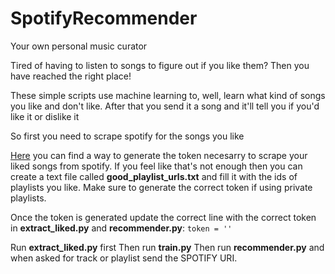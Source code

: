 # SpotifyRecommender
Your own personal music curator


Tired of having to listen to songs to figure out if you like them? Then you have reached the right place!

These simple scripts use machine learning to, well, learn what kind of songs you like and don't like. After that you send it a song and it'll tell you if you'd like it or dislike it

So first you need to scrape spotify for the songs you like

[Here](https://developer.spotify.com/console/get-current-user-contains-saved-tracks/) you can find a way to generate the token necesarry to scrape your liked songs from spotify. If you feel like that's not enough then you can create a text file called **good_playlist_urls.txt** and fill it with the ids of playlists you like. Make sure to generate the correct token if using private playlists.

Once the token is generated update the correct line with the correct token in **extract_liked.py** and **recommender.py**:
`token = ''`

Run **extract_liked.py** first
Then run **train.py**
Then run **recommender.py** and when asked for track or playlist send the SPOTIFY URI. 

